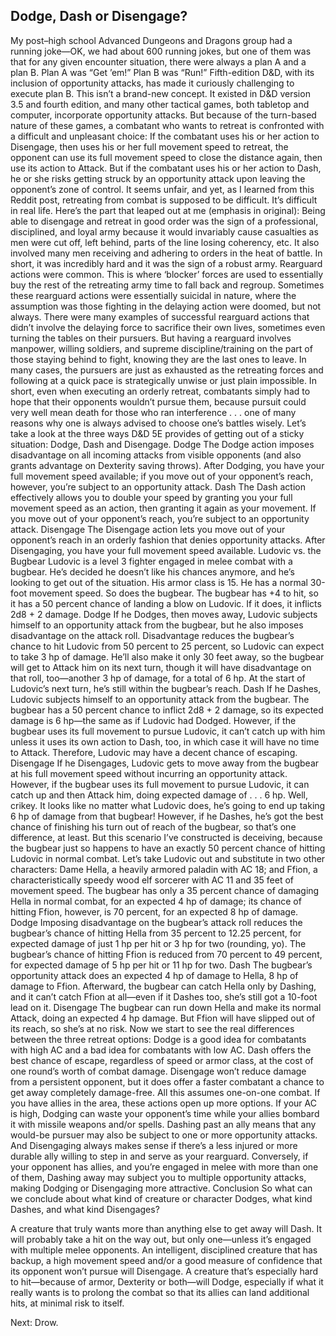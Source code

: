 ## Dodge, Dash or Disengage?

My post–high school Advanced Dungeons and Dragons group had a running joke—OK, we had about 600 running jokes, but one of them was that for any given encounter situation, there were always a plan A and a plan B. Plan A was “Get ’em!” Plan B was “Run!”
Fifth-edition D&D, with its inclusion of opportunity attacks, has made it curiously challenging to execute plan B.
This isn’t a brand-new concept. It existed in D&D version 3.5 and fourth edition, and many other tactical games, both tabletop and computer, incorporate opportunity attacks. But because of the turn-based nature of these games, a combatant who wants to retreat is confronted with a difficult and unpleasant choice: If the combatant uses his or her action to Disengage, then uses his or her full movement speed to retreat, the opponent can use its full movement speed to close the distance again, then use its action to Attack. But if the combatant uses his or her action to Dash, he or she risks getting struck by an opportunity attack upon leaving the opponent’s zone of control.
It seems unfair, and yet, as I learned from this Reddit post, retreating from combat is supposed to be difficult. It’s difficult in real life. Here’s the part that leaped out at me (emphasis in original):
Being able to disengage and retreat in good order was the sign of a professional, disciplined, and loyal army because it would invariably cause casualties as men were cut off, left behind, parts of the line losing coherency, etc. It also involved many men receiving and adhering to orders in the heat of battle.
In short, it was incredibly hard and it was the sign of a robust army.
Rearguard actions were common. This is where ‘blocker’ forces are used to essentially buy the rest of the retreating army time to fall back and regroup. Sometimes these rearguard actions were essentially suicidal in nature, where the assumption was those fighting in the delaying action were doomed, but not always.
There were many examples of successful rearguard actions that didn’t involve the delaying force to sacrifice their own lives, sometimes even turning the tables on their pursuers.
But having a rearguard involves manpower, willing soldiers, and supreme discipline/training on the part of those staying behind to fight, knowing they are the last ones to leave.
In many cases, the pursuers are just as exhausted as the retreating forces and following at a quick pace is strategically unwise or just plain impossible.
In short, even when executing an orderly retreat, combatants simply had to hope that their opponents wouldn’t pursue them, because pursuit could very well mean death for those who ran interference . . . one of many reasons why one is always advised to choose one’s battles wisely.
Let’s take a look at the three ways D&D 5E provides of getting out of a sticky situation: Dodge, Dash and Disengage.
Dodge
The Dodge action imposes disadvantage on all incoming attacks from visible opponents (and also grants advantage on Dexterity saving throws). After Dodging, you have your full movement speed available; if you move out of your opponent’s reach, however, you’re subject to an opportunity attack.
Dash
The Dash action effectively allows you to double your speed by granting you your full movement speed as an action, then granting it again as your movement. If you move out of your opponent’s reach, you’re subject to an opportunity attack.
Disengage
The Disengage action lets you move out of your opponent’s reach in an orderly fashion that denies opportunity attacks. After Disengaging, you have your full movement speed available.
Ludovic vs. the Bugbear
Ludovic is a level 3 fighter engaged in melee combat with a bugbear. He’s decided he doesn’t like his chances anymore, and he’s looking to get out of the situation. His armor class is 15. He has a normal 30-foot movement speed. So does the bugbear. The bugbear has +4 to hit, so it has a 50 percent chance of landing a blow on Ludovic. If it does, it inflicts 2d8 + 2 damage.
Dodge
If he Dodges, then moves away, Ludovic subjects himself to an opportunity attack from the bugbear, but he also imposes disadvantage on the attack roll. Disadvantage reduces the bugbear’s chance to hit Ludovic from 50 percent to 25 percent, so Ludovic can expect to take 3 hp of damage. He’ll also make it only 30 feet away, so the bugbear will get to Attack him on its next turn, though it will have disadvantage on that roll, too—another 3 hp of damage, for a total of 6 hp. At the start of Ludovic’s next turn, he’s still within the bugbear’s reach.
Dash
If he Dashes, Ludovic subjects himself to an opportunity attack from the bugbear. The bugbear has a 50 percent chance to inflict 2d8 + 2 damage, so its expected damage is 6 hp—the same as if Ludovic had Dodged. However, if the bugbear uses its full movement to pursue Ludovic, it can’t catch up with him unless it uses its own action to Dash, too, in which case it will have no time to Attack. Therefore, Ludovic may have a decent chance of escaping.
Disengage
If he Disengages, Ludovic gets to move away from the bugbear at his full movement speed without incurring an opportunity attack. However, if the bugbear uses its full movement to pursue Ludovic, it can catch up and then Attack him, doing expected damage of . . . 6 hp.
Well, crikey. It looks like no matter what Ludovic does, he’s going to end up taking 6 hp of damage from that bugbear! However, if he Dashes, he’s got the best chance of finishing his turn out of reach of the bugbear, so that’s one difference, at least.
But this scenario I’ve constructed is deceiving, because the bugbear just so happens to have an exactly 50 percent chance of hitting Ludovic in normal combat. Let’s take Ludovic out and substitute in two other characters: Dame Hella, a heavily armored paladin with AC 18; and Ffion, a characteristically speedy wood elf sorcerer with AC 11 and 35 feet of movement speed. The bugbear has only a 35 percent chance of damaging Hella in normal combat, for an expected 4 hp of damage; its chance of hitting Ffion, however, is 70 percent, for an expected 8 hp of damage.
Dodge
Imposing disadvantage on the bugbear’s attack roll reduces the bugbear’s chance of hitting Hella from 35 percent to 12.25 percent, for expected damage of just 1 hp per hit or 3 hp for two (rounding, yo). The bugbear’s chance of hitting Ffion is reduced from 70 percent to 49 percent, for expected damage of 5 hp per hit or 11 hp for two.
Dash
The bugbear’s opportunity attack does an expected 4 hp of damage to Hella, 8 hp of damage to Ffion. Afterward, the bugbear can catch Hella only by Dashing, and it can’t catch Ffion at all—even if it Dashes too, she’s still got a 10-foot lead on it.
Disengage
The bugbear can run down Hella and make its normal Attack, doing an expected 4 hp damage. But Ffion will have slipped out of its reach, so she’s at no risk.
Now we start to see the real differences between the three retreat options: Dodge is a good idea for combatants with high AC and a bad idea for combatants with low AC. Dash offers the best chance of escape, regardless of speed or armor class, at the cost of one round’s worth of combat damage. Disengage won’t reduce damage from a persistent opponent, but it does offer a faster combatant a chance to get away completely damage-free.
All this assumes one-on-one combat. If you have allies in the area, these actions open up more options. If your AC is high, Dodging can waste your opponent’s time while your allies bombard it with missile weapons and/or spells. Dashing past an ally means that any would-be pursuer may also be subject to one or more opportunity attacks. And Disengaging always makes sense if there’s a less injured or more durable ally willing to step in and serve as your rearguard. Conversely, if your opponent has allies, and you’re engaged in melee with more than one of them, Dashing away may subject you to multiple opportunity attacks, making Dodging or Disengaging more attractive.
Conclusion
So what can we conclude about what kind of creature or character Dodges, what kind Dashes, and what kind Disengages?

A creature that truly wants more than anything else to get away will Dash. It will probably take a hit on the way out, but only one—unless it’s engaged with multiple melee opponents.
An intelligent, disciplined creature that has backup, a high movement speed and/or a good measure of confidence that its opponent won’t pursue will Disengage.
A creature that’s especially hard to hit—because of armor, Dexterity or both—will Dodge, especially if what it really wants is to prolong the combat so that its allies can land additional hits, at minimal risk to itself.

Next: Drow.
